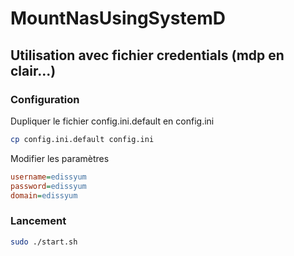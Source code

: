 # MountNasUsingSystemD

## Utilisation avec fichier credentials (mdp en clair...)

### Configuration

Dupliquer le fichier config.ini.default en config.ini 

```bash
cp config.ini.default config.ini
```

Modifier les paramètres 
```ini
username=edissyum
password=edissyum
domain=edissyum
```

### Lancement

```bash
sudo ./start.sh
```
